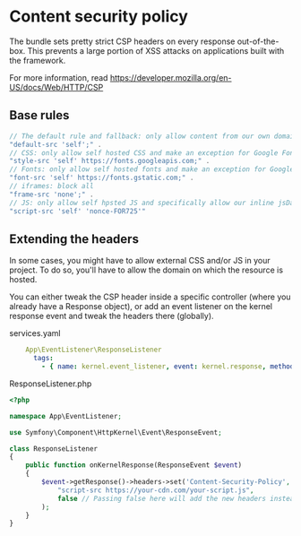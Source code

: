 # Content security policy

The bundle sets pretty strict CSP headers on every response out-of-the-box. This prevents a large portion of XSS attacks on applications built with the framework.

For more information, read https://developer.mozilla.org/en-US/docs/Web/HTTP/CSP

## Base rules
```php
// The default rule and fallback: only allow content from our own domain
"default-src 'self';" .
// CSS: only allow self hosted CSS and make an exception for Google Fonts
"style-src 'self' https://fonts.googleapis.com;" .
// Fonts: only allow self hosted fonts and make an exception for Google Fonts
"font-src 'self' https://fonts.gstatic.com;" . 
// iframes: block all
"frame-src 'none';" . 
// JS: only allow self hpsted JS and specifically allow our inline jsData script with a nonce
"script-src 'self' 'nonce-FOR725'"
```

## Extending the headers
In some cases, you might have to allow external CSS and/or JS in your project. To do so, you'll have to allow the domain on which the resource is hosted.

You can either tweak the CSP header inside a specific controller (where you already have a Response object), or add an event listener on the kernel response event and tweak the headers there (globally).

services.yaml
```yaml
    App\EventListener\ResponseListener
      tags:
        - { name: kernel.event_listener, event: kernel.response, method: onKernelResponse }
```

ResponseListener.php
```php
<?php

namespace App\EventListener;

use Symfony\Component\HttpKernel\Event\ResponseEvent;

class ResponseListener
{
    public function onKernelResponse(ResponseEvent $event)
    {
        $event->getResponse()->headers->set('Content-Security-Policy',
            "script-src https://your-cdn.com/your-script.js",
            false // Passing false here will add the new headers instead of overwrite
        );
    }
}

```

